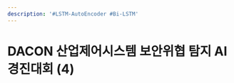 ```yaml
---
description: '#LSTM-AutoEncoder #Bi-LSTM'
---
```


# DACON 산업제어시스템 보안위협 탐지 AI 경진대회 (4)

<figure><img src="../../../.gitbook/assets/DACON 산업제어시스템 보안위협 탐지 AI 경진대회 (4)_페이지_01.jpg" alt=""><figcaption></figcaption></figure>

<figure><img src="../../../.gitbook/assets/DACON 산업제어시스템 보안위협 탐지 AI 경진대회 (4)_페이지_02 (2).jpg" alt=""><figcaption></figcaption></figure>

<figure><img src="../../../.gitbook/assets/DACON 산업제어시스템 보안위협 탐지 AI 경진대회 (4)_페이지_03 (1).jpg" alt=""><figcaption></figcaption></figure>

<figure><img src="../../../.gitbook/assets/DACON 산업제어시스템 보안위협 탐지 AI 경진대회 (4)_페이지_04.jpg" alt=""><figcaption></figcaption></figure>

<figure><img src="../../../.gitbook/assets/DACON 산업제어시스템 보안위협 탐지 AI 경진대회 (4)_페이지_05 (2).jpg" alt=""><figcaption></figcaption></figure>

<figure><img src="../../../.gitbook/assets/DACON 산업제어시스템 보안위협 탐지 AI 경진대회 (4)_페이지_06 (1).jpg" alt=""><figcaption></figcaption></figure>

<figure><img src="../../../.gitbook/assets/DACON 산업제어시스템 보안위협 탐지 AI 경진대회 (4)_페이지_07.jpg" alt=""><figcaption></figcaption></figure>

<figure><img src="../../../.gitbook/assets/DACON 산업제어시스템 보안위협 탐지 AI 경진대회 (4)_페이지_08 (1).jpg" alt=""><figcaption></figcaption></figure>

<figure><img src="../../../.gitbook/assets/DACON 산업제어시스템 보안위협 탐지 AI 경진대회 (4)_페이지_09.jpg" alt=""><figcaption></figcaption></figure>

<figure><img src="../../../.gitbook/assets/DACON 산업제어시스템 보안위협 탐지 AI 경진대회 (4)_페이지_10 (2).jpg" alt=""><figcaption></figcaption></figure>

<figure><img src="../../../.gitbook/assets/DACON 산업제어시스템 보안위협 탐지 AI 경진대회 (4)_페이지_11 (1).jpg" alt=""><figcaption></figcaption></figure>

<figure><img src="../../../.gitbook/assets/DACON 산업제어시스템 보안위협 탐지 AI 경진대회 (4)_페이지_12 (2).jpg" alt=""><figcaption></figcaption></figure>

<figure><img src="../../../.gitbook/assets/DACON 산업제어시스템 보안위협 탐지 AI 경진대회 (4)_페이지_13.jpg" alt=""><figcaption></figcaption></figure>

<figure><img src="../../../.gitbook/assets/DACON 산업제어시스템 보안위협 탐지 AI 경진대회 (4)_페이지_14.jpg" alt=""><figcaption></figcaption></figure>

<figure><img src="../../../.gitbook/assets/DACON 산업제어시스템 보안위협 탐지 AI 경진대회 (4)_페이지_15.jpg" alt=""><figcaption></figcaption></figure>

<figure><img src="../../../.gitbook/assets/DACON 산업제어시스템 보안위협 탐지 AI 경진대회 (4)_페이지_16 (2).jpg" alt=""><figcaption></figcaption></figure>

<figure><img src="../../../.gitbook/assets/DACON 산업제어시스템 보안위협 탐지 AI 경진대회 (4)_페이지_17 (2).jpg" alt=""><figcaption></figcaption></figure>

<figure><img src="../../../.gitbook/assets/DACON 산업제어시스템 보안위협 탐지 AI 경진대회 (4)_페이지_18 (1).jpg" alt=""><figcaption></figcaption></figure>

<figure><img src="../../../.gitbook/assets/DACON 산업제어시스템 보안위협 탐지 AI 경진대회 (4)_페이지_19 (1).jpg" alt=""><figcaption></figcaption></figure>

<figure><img src="../../../.gitbook/assets/DACON 산업제어시스템 보안위협 탐지 AI 경진대회 (4)_페이지_20.jpg" alt=""><figcaption></figcaption></figure>

<figure><img src="../../../.gitbook/assets/DACON 산업제어시스템 보안위협 탐지 AI 경진대회 (4)_페이지_21.jpg" alt=""><figcaption></figcaption></figure>

<figure><img src="../../../.gitbook/assets/DACON 산업제어시스템 보안위협 탐지 AI 경진대회 (4)_페이지_22.jpg" alt=""><figcaption></figcaption></figure>

<figure><img src="../../../.gitbook/assets/DACON 산업제어시스템 보안위협 탐지 AI 경진대회 (4)_페이지_23 (1).jpg" alt=""><figcaption></figcaption></figure>

<figure><img src="../../../.gitbook/assets/DACON 산업제어시스템 보안위협 탐지 AI 경진대회 (4)_페이지_24 (2).jpg" alt=""><figcaption></figcaption></figure>

<figure><img src="../../../.gitbook/assets/DACON 산업제어시스템 보안위협 탐지 AI 경진대회 (4)_페이지_25 (2).jpg" alt=""><figcaption></figcaption></figure>

<figure><img src="../../../.gitbook/assets/DACON 산업제어시스템 보안위협 탐지 AI 경진대회 (4)_페이지_26 (1).jpg" alt=""><figcaption></figcaption></figure>
